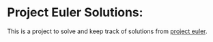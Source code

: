 # Project Euler Solutions: 

This is a project to solve and keep track of solutions from [project euler](https://projecteuler.net/).